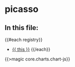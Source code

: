 # picasso
## In this file:
{{#each registry}}
* <a href="#{{ this}}">{{ this }}</a>
{{/each}}

{{>magic core.charts.chart-js}}